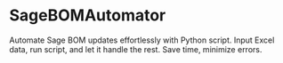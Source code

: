 # SageBOMAutomator
Automate Sage BOM updates effortlessly with Python script. Input Excel data, run script, and let it handle the rest. Save time, minimize errors.

